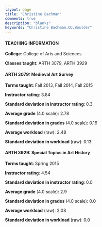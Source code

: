 ```yaml
---
layout: page
title: "Christine Bachman" 
comments: true
description: "blanks"
keywords: "Christine Bachman,CU,Boulder"
---
```

<head>
<script src="https://ajax.googleapis.com/ajax/libs/jquery/2.1.3/jquery.min.js"></script>
<script src="https://dl.dropboxusercontent.com/s/pc42nxpaw1ea4o9/highcharts.js?dl=0"></script>
<!-- <script src="../assets/js/highcharts.js"></script> -->
<style type="text/css">@font-face {
	font-family: "Bebas Neue";
	src: url(https://www.filehosting.org/file/details/544349/BebasNeue Regular.otf) format("opentype");
	}
	h1.Bebas { 
		font-family: "Bebas Neue", Verdana, Tahoma;
	}
</style>
</head>
	   
#### TEACHING INFORMATION

**College**: College of Arts and Sciences

**Classes taught**: ARTH 3079, ARTH 3929

#### ARTH 3079: Medieval Art Survey

**Terms taught**: Fall 2013, Fall 2014, Fall 2015

**Instructor rating**: 3.84

**Standard deviation in instructor rating**: 0.3

**Average grade** (4.0 scale): 2.78

**Standard deviation in grades** (4.0 scale): 0.16

**Average workload** (raw): 2.48

**Standard deviation in workload** (raw): 0.13

#### ARTH 3929: Special Topics in Art History

**Terms taught**: Spring 2015

**Instructor rating**: 4.54

**Standard deviation in instructor rating**: 0.0

**Average grade** (4.0 scale): 2.9

**Standard deviation in grades** (4.0 scale): 0.0

**Average workload** (raw): 2.08

**Standard deviation in workload** (raw): 0.0

